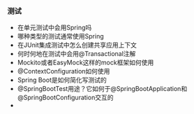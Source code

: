 ### 测试
- 在单元测试中会用Spring吗
- 哪种类型的测试通常使用Spring
- 在JUnit集成测试中怎么创建共享应用上下文
- 何时何地在测试中会用@Transactional注解
- Mockito或者EasyMock这样的mock框架如何使用
- @ContextConfiguration如何使用
- Spring Boot是如何简化写测试的
- @SpringBootTest用途？它如何于@SpringBootApplication和@SpringBootConfiguration交互的
- 
